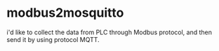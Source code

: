 # modbus2mosquitto
i'd like to collect the data from PLC through Modbus protocol, and then send it by using protocol MQTT.
